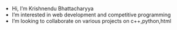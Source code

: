 -  Hi, I’m Krishnendu Bhattacharyya
-  I’m interested in web development and competitive programming
-  I’m looking to collaborate on various projects on c++,python,html


<!---
krishnendu19802/krishnendu19802 is a ✨ special ✨ repository because its `README.md` (this file) appears on your GitHub profile.
You can click the Preview link to take a look at your changes.
--->
